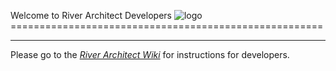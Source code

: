 Welcome to River Architect Developers ![logo](https://github.com/RiverArchitect/Welcome/raw/master/images/logo_small.ico)======================================================


***

Please go to the [*River Architect Wiki*](https://riverarchitect.github.io/RA_wiki/DevModule) for instructions for developers.